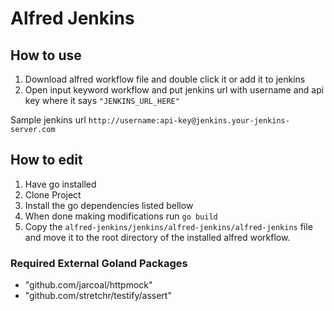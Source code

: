 # Alfred Jenkins

## How to use

1) Download alfred workflow file and double click it or add it to jenkins
2) Open input keyword workflow and put jenkins url with username and api key where it says `"JENKINS_URL_HERE"` 

Sample jenkins url `http://username:api-key@jenkins.your-jenkins-server.com`

## How to edit

1) Have go installed
2) Clone Project
3) Install the go dependencies listed bellow
4) When done making modifications run `go build`
5) Copy the `alfred-jenkins/jenkins/alfred-jenkins/alfred-jenkins` file and move it to the root directory of the installed alfred workflow.

### Required External Goland Packages
* "github.com/jarcoal/httpmock"
* "github.com/stretchr/testify/assert"